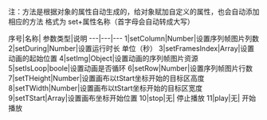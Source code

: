 注：方法是根据对象的属性自动生成的，给对象赋加自定义的属性，也会自动添加相应的方法
格式为 set+属性名称（首字母会自动转成大写）



序号|名称|  参数类型|说明
---|---|--- 
1|setColumn|Number|设置序列帧图片列数
2|setDuring|Number|设置运行时长 单位（秒）
3|setFramesIndex|Array|设置动画的起始位置
4|setImg|Object|设置动画的序列帧图片资源
5|setIsLoop|boole|设置动画是否循环
6|setRow|Number|设置序列帧图片行数
7|setTHeight|Number|设置画布以tStart坐标开始的目标区高度
8|setTWidth|Number|设置画布以tStart坐标开始的目标区宽度
9|setTStart|Array|设置画布坐标开始位置
10|stop|无|  停止播放
11|play|无|  开始播放





